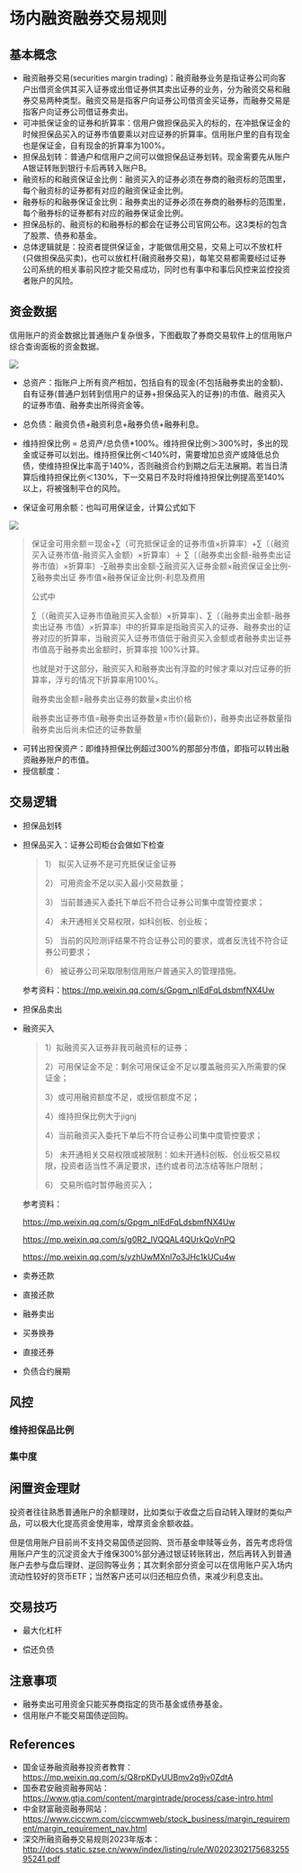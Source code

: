 # 场内融资融券交易规则

## 基本概念

* 融资融券交易(securities margin trading)：融资融券业务是指证券公司向客户出借资金供其买入证券或出借证券供其卖出证券的业务，分为融资交易和融券交易两种类型。融资交易是指客户向证券公司借资金买证券，而融券交易是指客户向证券公司借证券卖出。
* 可冲抵保证金的证券和折算率：信用户做担保品买入的标的，在冲抵保证金的时候担保品买入的证券市值要乘以对应证券的折算率。信用账户里的自有现金也是保证金，自有现金的折算率为100%。
* 担保品划转：普通户和信用户之间可以做担保品证券划转。现金需要先从账户A银证转账到银行卡后再转入账户B。
* 融资标的和融资保证金比例：融资买入的证券必须在券商的融资标的范围里，每个融资标的证券都有对应的融资保证金比例。
* 融券标的和融券保证金比例：融券卖出的证券必须在券商的融券标的范围里，每个融券标的证券都有对应的融券保证金比例。
* 担保品标的、融资标的和融券标的都会在证券公司官网公布。这3类标的包含了股票、债券和基金。
* 总体逻辑就是：投资者提供保证金，才能做信用交易，交易上可以不放杠杆(只做担保品买卖)，也可以放杠杆(融资融券交易)，每笔交易都需要经过证券公司系统的相关事前风控才能交易成功，同时也有事中和事后风控来监控投资者账户的风险。

## 资金数据

信用账户的资金数据比普通账户复杂很多，下图截取了券商交易软件上的信用账户综合查询面板的资金数据。

![](../img/margin_trade_asset.png)

* 总资产：指账户上所有资产相加，包括自有的现金(不包括融券卖出的金额)、自有证券(普通户划转到信用户的证券+担保品买入的证券)的市值、融资买入的证券市值、融券卖出所得资金等。
* 总负债：融资负债+融资利息+融券负债+融券利息。

* 维持担保比例 = 总资产/总负债*100%。维持担保比例＞300%时，多出的现金或证券可以划出。维持担保比例＜140%时，需要增加总资产或降低总负债，使维持担保比率高于140%，否则融资合约到期之后无法展期。若当日清算后维持担保比例＜130%，下一交易日不及时将维持担保比例提高至140%以上，将被强制平仓的风险。
* 保证金可用余额：也叫可用保证金，计算公式如下

![](../img/margin_trade.jpg) 

> 保证金可用余额＝现金+∑（可充抵保证金的证券市值×折算率）+∑〔（融资买入证券市值-融资买入金额）×折算率〕＋ ∑〔（融券卖出金额-融券卖出证券市值）×折算率〕-∑融券卖出金额-∑融资买入证券金额×融资保证金比例-∑融券卖出证 券市值×融券保证金比例-利息及费用 
>
> 
>
> 公式中
>
> ∑〔（融资买入证券市值融资买入金额）×折算率〕、∑〔（融券卖出金额-融券卖出证券 市值）×折算率〕中的折算率是指融资买入的证券、融券卖出的证券对应的折算率，当融资买入证券市值低于融资买入金额或者融券卖出证券市值高于融券卖出金额时，折算率按 100%计算。
>
> 也就是对于这部分，融资买入和融券卖出有浮盈的时候才乘以对应证券的折算率，浮亏的情况下折算率用100%。
>
> 
>
> 融券卖出金额=融券卖出证券的数量×卖出价格
>
> 融券卖出证券市值=融券卖出证券数量×市价(最新价)，融券卖出证券数量指融券卖出后尚未偿还的证券数量



* 可转出担保资产：即维持担保比例超过300%的那部分市值，即指可以转出融资融券账户的市值。
* 授信额度：

## 交易逻辑

* 担保品划转

* 担保品买入：证券公司柜台会做如下检查

  > 1） 拟买入证券不是可充抵保证金证券
  >
  > 2） 可用资金不足以买入最小交易数量；
  >
  > 3） 当前普通买入委托下单后不符合证券公司集中度管控要求；
  >
  > 4） 未开通相关交易权限，如科创板、创业板；
  >
  > 5） 当前的风险测评结果不符合证券公司的要求，或者反洗钱不符合证券公司要求；
  >
  > 6） 被证券公司采取限制信用账户普通买入的管理措施。

  参考资料：https://mp.weixin.qq.com/s/Gpgm_nlEdFqLdsbmfNX4Uw

* 担保品卖出

* 融资买入

  > 1）拟融资买入证券非我司融资标的证券；
  >
  > 2）可用保证金不足：剩余可用保证金不足以覆盖融资买入所需要的保证金；
  >
  > 3）或可用融资额度不足，或授信额度不足；
  >
  > 4）维持担保比例大于jignj
  >
  > 4）当前融资买入委托下单后不符合证券公司集中度管控要求；
  >
  > 5） 未开通相关交易权限或被限制：如未开通科创板、创业板交易权限，投资者适当性不满足要求，违约或者司法冻结等账户限制；
  >
  > 6） 交易所临时暂停融资买入；

  参考资料：

  https://mp.weixin.qq.com/s/Gpgm_nlEdFqLdsbmfNX4Uw

  https://mp.weixin.qq.com/s/g0R2_lVQQAL4QUrkQoVnPQ

  https://mp.weixin.qq.com/s/yzhUwMXnl7o3JHc1kUCu4w

  

* 卖券还款

* 直接还款

* 融券卖出

* 买券换券

* 直接还券

* 负债合约展期

  

## 风控

### 维持担保品比例



### 集中度



## 闲置资金理财

投资者往往熟悉普通账户的余额理财，比如类似于收盘之后自动转入理财的类似产品，可以极大化提高资金使用率，增厚资金余额收益。

但是信用账户目前尚不支持交易国债逆回购、货币基金申赎等业务，首先考虑将信用账户产生的沉淀资金大于维保300%部分通过银证转账转出，然后再转入到普通账户去参与盘后理财、逆回购等业务；其次剩余部分资金可以在信用账户买入场内流动性较好的货币ETF；当然客户还可以归还相应负债，来减少利息支出。



## 交易技巧

* 最大化杠杆

* 偿还负债

  

## 注意事项

* 融券卖出可用资金只能买券商指定的货币基金或债券基金。
* 信用账户不能交易国债逆回购。

## References

* 国金证券融资融券投资者教育：https://mp.weixin.qq.com/s/Q8rpKDyUUBmv2g9jv0ZdtA
* 国泰君安融资融券网站：https://www.gtja.com/content/margintrade/process/case-intro.html
* 中金财富融资融券网站：https://www.ciccwm.com/ciccwmweb/stock_business/margin_requirement/margin_requirement_nav.html
* 深交所融资融券交易规则2023年版本：http://docs.static.szse.cn/www/index/listing/rule/W020230217568325595241.pdf